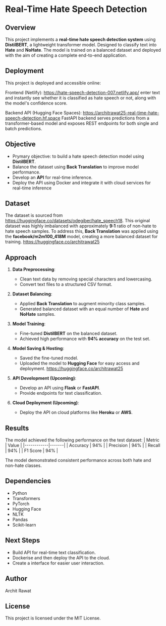 # Real-Time Hate Speech Detection

## Overview
This project implements a **real-time hate speech detection system** using **DistilBERT**, a lightweight transformer model. Designed to classify text into **Hate** and **NoHate**. The model is trained on a balanced dataset and deployed with the aim of creating a complete end-to-end application.

## Deployment
This project is deployed and accessible online:

Frontend (Netlify):
https://hate-speech-detection-007.netlify.app/
enter text and instantly see whether it is classified as hate speech or not, along with the model's confidence score.

Backend API (Hugging Face Spaces):
https://architrawat25-real-time-hate-speech-detection.hf.space
FastAPI backend serves predictions from a transformer-based model and exposes REST endpoints for both single and batch predictions.

## Objective
- Prymary objective: to build a hate speech detection model using **DistilBERT**.
- Balance the dataset using **Back Translation** to improve model performance.
- Develop an **API** for real-time inference.
- Deploy the API using Docker and integrate it with cloud services for real-time inference

## Dataset
The dataset is sourced from https://huggingface.co/datasets/odegiber/hate_speech18. This original dataset was highly imbalanced with approximately **9:1** ratio of non-hate to hate speech samples. To address this, **Back Translation** was applied using the **facebook/m2m100_418M** model, creating a more balanced dataset for training.
https://huggingface.co/architrawat25


## Approach
1. **Data Preprocessing**:
   - Clean text data by removing special characters and lowercasing.
   - Convert text files to a structured CSV format.

2. **Dataset Balancing**:
   - Applied **Back Translation** to augment minority class samples.
   - Generated balanced dataset with an equal number of **Hate** and **NoHate** samples.

3. **Model Training**:
   - Fine-tuned **DistilBERT** on the balanced dataset.
   - Achieved high performance with **94% accuracy** on the test set.

4. **Model Saving & Hosting**:
   - Saved the fine-tuned model.
   - Uploaded the model to **Hugging Face** for easy access and deployment.
     https://huggingface.co/architrawat25
     

5. **API Development (Upcoming)**:
   - Develop an API using **Flask** or **FastAPI**.
   - Provide endpoints for text classification.

6. **Cloud Deployment (Upcoming)**:
   - Deploy the API on cloud platforms like **Heroku** or **AWS**.

## Results
The model achieved the following performance on the test dataset:
| Metric      | Value |
|------------|-------|
| Accuracy   | 94%   |
| Precision  | 94%   |
| Recall     | 94%   |
| F1 Score   | 94%   |

The model demonstrated consistent performance across both hate and non-hate classes.

## Dependencies
- Python
- Transformers
- PyTorch
- Hugging Face
- NLTK
- Pandas
- Scikit-learn


## Next Steps
- Build API for real-time text classification.
- Dockerise and then deploy the API to the cloud.
- Create a interface for easier user interaction.

## Author
Archit Rawat

## License
This project is licensed under the MIT License.

